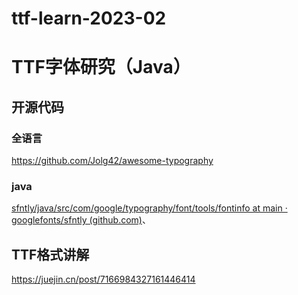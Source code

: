 # ttf-learn-2023-02
#  TTF字体研究（Java）

## 开源代码

### 全语言

https://github.com/Jolg42/awesome-typography

### java

[sfntly/java/src/com/google/typography/font/tools/fontinfo at main · googlefonts/sfntly (github.com)](https://github.com/googlefonts/sfntly/tree/main/java/src/com/google/typography/font/tools/fontinfo)、



## TTF格式讲解

https://juejin.cn/post/7166984327161446414